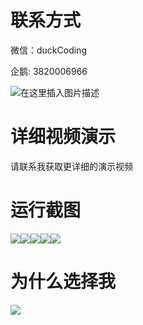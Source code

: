 # 联系方式

微信：duckCoding

企鹅: 3820006966

![在这里插入图片描述](http://upload.cxycsx.vip/91ab4bcb4f2c4c6db86365bb6d6e9c62.jpeg)

# 详细视频演示

请联系我获取更详细的演示视频

# 运行截图

![](http://www.bysj52.com/uploadfile/ueditor/image/202306/%E6%AF%95%E8%AE%BEssm660%E5%9F%BA%E4%BA%8ESSM%E6%A1%86%E6%9E%B6%E7%9A%84%E5%9C%A8%E7%BA%BF%E5%AD%A6%E4%B9%A0%E7%B3%BB%E7%BB%9F+vue%E6%AF%95%E4%B8%9A%E8%AE%BE%E8%AE%A1/1.png)![](http://www.bysj52.com/uploadfile/ueditor/image/202306/%E6%AF%95%E8%AE%BEssm660%E5%9F%BA%E4%BA%8ESSM%E6%A1%86%E6%9E%B6%E7%9A%84%E5%9C%A8%E7%BA%BF%E5%AD%A6%E4%B9%A0%E7%B3%BB%E7%BB%9F+vue%E6%AF%95%E4%B8%9A%E8%AE%BE%E8%AE%A1/3.png)![](http://www.bysj52.com/uploadfile/ueditor/image/202306/%E6%AF%95%E8%AE%BEssm660%E5%9F%BA%E4%BA%8ESSM%E6%A1%86%E6%9E%B6%E7%9A%84%E5%9C%A8%E7%BA%BF%E5%AD%A6%E4%B9%A0%E7%B3%BB%E7%BB%9F+vue%E6%AF%95%E4%B8%9A%E8%AE%BE%E8%AE%A1/2.png)![](http://www.bysj52.com/uploadfile/ueditor/image/202306/%E6%AF%95%E8%AE%BEssm660%E5%9F%BA%E4%BA%8ESSM%E6%A1%86%E6%9E%B6%E7%9A%84%E5%9C%A8%E7%BA%BF%E5%AD%A6%E4%B9%A0%E7%B3%BB%E7%BB%9F+vue%E6%AF%95%E4%B8%9A%E8%AE%BE%E8%AE%A1/5.png)![](http://www.bysj52.com/uploadfile/ueditor/image/202306/%E6%AF%95%E8%AE%BEssm660%E5%9F%BA%E4%BA%8ESSM%E6%A1%86%E6%9E%B6%E7%9A%84%E5%9C%A8%E7%BA%BF%E5%AD%A6%E4%B9%A0%E7%B3%BB%E7%BB%9F+vue%E6%AF%95%E4%B8%9A%E8%AE%BE%E8%AE%A1/4.png)

# 为什么选择我

![](http://upload.cxycsx.vip/%E7%A8%8B%E5%BA%8F%E8%AE%BE%E8%AE%A1.png)

